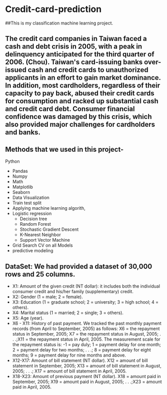 # Credit-card-prediction
##This is my classification machine learning project.
## The credit card companies in Taiwan faced a cash and debt crisis in 2005, with a peak in delinquency anticipated for the third quarter of 2006. (Chou). Taiwan's card-issuing banks over-issued cash and credit cards to unauthorized applicants in an effort to gain market dominance. In addition, most cardholders, regardless of their capacity to pay back, abused their credit cards for consumption and racked up substantial cash and credit card debt. Consumer financial confidence was damaged by this crisis, which also provided major challenges for cardholders and banks.
## Methods that we used in this project-
Python
* Pandas
* Numpy
* Math
* Matplotlib
* Seaborn
* Data Visualization
* Train test split
* Applying machine learning algorith,
* Logistic regression
  * Decision tree
  * Random Forest
  * Stochastic Gradient Descent
  * K-Nearest Neighbor
  * Support Vector Machine
* Grid Search CV on all Models
* predictive modeling
## DataSet: We had provided a dataset of 30,000 rows and 25 columns.
* X1: Amount of the given credit (NT dollar): it includes both the individual consumer credit and his/her family (supplementary) credit.
* X2: Gender (1 = male; 2 = female).
* X3: Education (1 = graduate school; 2 = university; 3 = high school; 4 = others).
* X4: Marital status (1 = married; 2 = single; 3 = others).
* X5: Age (year).
* X6 - X11: History of past payment. We tracked the past monthly payment records (from April to September, 2005) as follows: X6 = the repayment status in September, 2005; X7 = the repayment status in August, 2005; . . .;X11 = the repayment status in April, 2005. The measurement scale for the repayment status is: -1 = pay duly; 1 = payment delay for one month; 2 = payment delay for two months; . . .; 8 = payment delay for eight months; 9 = payment delay for nine months and above.
* X12-X17: Amount of bill statement (NT dollar). X12 = amount of bill statement in September, 2005; X13 = amount of bill statement in August, 2005; . . .; X17 = amount of bill statement in April, 2005.
* X18-X23: Amount of previous payment (NT dollar). X18 = amount paid in September, 2005; X19 = amount paid in August, 2005; . . .;X23 = amount paid in April, 2005.
